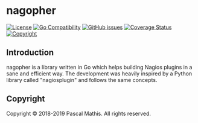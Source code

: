 # nagopher

[![License](http://img.shields.io/badge/license-GPL--3.0+-blue.svg)](https://github.com/snapserv/nagopher/LICENSE.txt)
[![Go Compatibility](https://img.shields.io/badge/golang-1.11_--_1.12-brightgreen.svg)](#)
[![GitHub issues](https://img.shields.io/github/issues/snapserv/nagopher.svg)](https://github.com/snapserv/nagopher/issues)
[![Coverage Status](https://coveralls.io/repos/github/snapserv/nagopher/badge.svg?branch=master)](https://coveralls.io/github/snapserv/nagopher?branch=master)
[![Copyright](http://img.shields.io/badge/copyright-Pascal_Mathis-lightgrey.svg)](#)

## Introduction

nagopher is a library written in Go which helps building Nagios plugins in a sane and efficient way.
The development was heavily inspired by a Python library called "nagiosplugin" and follows the same concepts.

## Copyright

Copyright &copy; 2018-2019  Pascal Mathis. All rights reserved.
